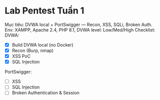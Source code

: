 # Lab Pentest Tuần 1
Mục tiêu: DVWA local + PortSwigger — Recon, XSS, SQLi, Broken Auth.
Env: XAMPP, Apache 2.4, PHP 8.1, DVWA level: Low/Med/High
Checklist:
DVWA:
- [x] Build DVWA local (no Docker)
- [x] Recon (Burp, nmap)
- [x] XSS PoC
- [x] SQL Injection

PortSwigger:
- [ ] XSS
- [ ] SQL Injection
- [ ] Broken Authentication & Session
